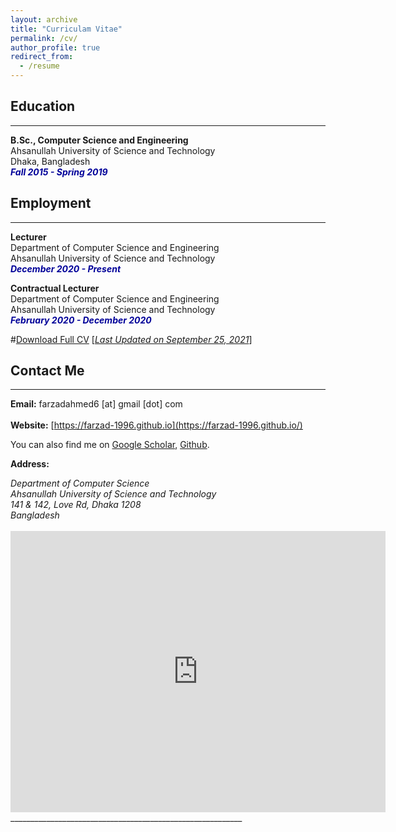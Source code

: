 ```yaml
---
layout: archive
title: "Curriculam Vitae"
permalink: /cv/
author_profile: true
redirect_from:
  - /resume
---
```


## Education 
-------------
<b>B.Sc., Computer Science and Engineering</b><br />
Ahsanullah University of Science and Technology<br />
Dhaka, Bangladesh<br />
<i style='color:#000099;'>**Fall 2015 - Spring 2019**</i>

## Employment 
-------------
<b>Lecturer</b><br />
Department of Computer Science and Engineering <br/>
Ahsanullah University of Science and Technology<br />
<i style='color:#000099;'>**December 2020 - Present**</i><br/>

<b>Contractual Lecturer</b><br />
Department of Computer Science and Engineering <br/>
Ahsanullah University of Science and Technology<br />
<i style='color:#000099;'>**February 2020 - December 2020**</i>

#[Download Full CV](https://tonmoy-hossain.github.io/files/TonmoyHossainCV.pdf) [<ins>*Last Updated on September 25, 2021*</ins>]

## Contact Me
-------------

**Email:** farzadahmed6 [at] gmail [dot] com <br /> 
 <br /> 
**Website:** [https://farzad-1996.github.io](https://farzad-1996.github.io/) <br />

You can also find me on [Google Scholar](https://scholar.google.com/citations?user=tFYmHMsAAAAJ&hl=en), [Github](https://github.com/farzad-1996).


**Address:**
<address>
Department of Computer Science <br /> 
Ahsanullah University of Science and Technology<br /> 
141 & 142, Love Rd, Dhaka 1208 <br />
Bangladesh <br /> 
</address> 
<br /> 
<iframe src="https://www.google.com/maps/embed?pb=!1m18!1m12!1m3!1d3142.6637063595263!2d-78.51303458467491!3d38.031618779713504!2m3!1f0!2f0!3f0!3m2!1i1024!2i768!4f13.1!3m3!1m2!1s0x89b387de913a5b07%3A0xb964f7ee988d1b26!2sRice%20Hall!5e0!3m2!1sen!2sus!4v1632759290420!5m2!1sen!2sus" width="600" height="450" style="border:0;" allowfullscreen="" loading="lazy"></iframe>
__________________________________________________________
